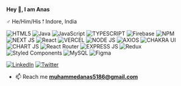 **Hey 👋, I am Anas**

♂ He/Him/His
𖡡 Indore, India

![HTML5](https://img.shields.io/badge/html5-%23E34F26.svg?style=for-the-badge&logo=html5&logoColor=white) ![Java](https://img.shields.io/badge/java-%23ED8B00.svg?style=for-the-badge&logo=java&logoColor=white) ![JavaScript](https://img.shields.io/badge/javascript-%23323330.svg?style=for-the-badge&logo=javascript&logoColor=%23F7DF1E) ![TYPESCRIPT](https://img.shields.io/badge/TypeScript-007ACC?style=for-the-badge&logo=typescript&logoColor=white) ![Firebase](https://img.shields.io/badge/firebase-%23039BE5.svg?style=for-the-badge&logo=firebase) ![NPM](https://img.shields.io/badge/NPM-%23000000.svg?style=for-the-badge&logo=npm&logoColor=white) ![NEXT JS](https://img.shields.io/badge/next%20js-000000?style=for-the-badge&logo=nextdotjs&logoColor=white) ![React](https://img.shields.io/badge/react-%2320232a.svg?style=for-the-badge&logo=react&logoColor=%2361DAFB) ![VERCEL](https://img.shields.io/badge/Vercel-000000?style=for-the-badge&logo=vercel&logoColor=white) ![NODE JS](https://img.shields.io/badge/Node%20js-339933?style=for-the-badge&logo=nodedotjs&logoColor=white) ![AXIOS](https://img.shields.io/badge/axios-671ddf?&style=for-the-badge&logo=axios&logoColor=white) ![CHAKRA UI](https://img.shields.io/badge/Chakra--UI-319795?style=for-the-badge&logo=chakra-ui&logoColor=white) ![CHART JS](https://img.shields.io/badge/Chart%20js-FF6384?style=for-the-badge&logo=chartdotjs&logoColor=white) ![React Router](https://img.shields.io/badge/React_Router-CA4245?style=for-the-badge&logo=react-router&logoColor=white) ![EXPRESS JS](https://img.shields.io/badge/Express%20js-000000?style=for-the-badge&logo=express&logoColor=white) ![Redux](https://img.shields.io/badge/redux-%23593d88.svg?style=for-the-badge&logo=redux&logoColor=white) ![Styled Components](https://img.shields.io/badge/styled--components-DB7093?style=for-the-badge&logo=styled-components&logoColor=white) ![MySQL](https://img.shields.io/badge/mysql-%2300f.svg?style=for-the-badge&logo=mysql&logoColor=white) ![Figma](https://img.shields.io/badge/figma-%23F24E1E.svg?style=for-the-badge&logo=figma&logoColor=white) 

[![LinkedIn](https://img.shields.io/badge/LinkedIn-%230077B5.svg?logo=linkedin&logoColor=white)](https://linkedin.com/in/https://www.linkedin.com/in/anaskhan7/) [![Twitter](https://img.shields.io/badge/Twitter-%231DA1F2.svg?logo=Twitter&logoColor=white)](https://twitter.com/m_anas_dev) 
- 📫 Reach me **muhammedanas5186@gmail.com**
